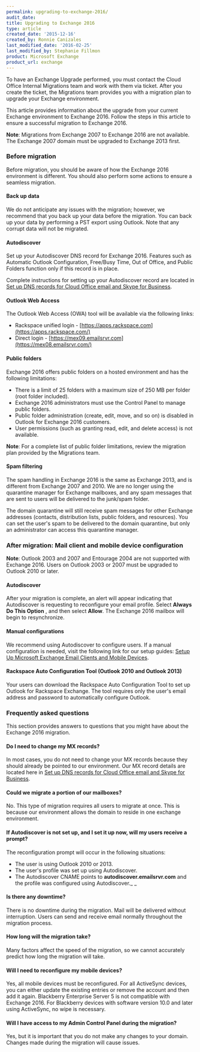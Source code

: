 ```yaml
---
permalink: upgrading-to-exchange-2016/
audit_date:
title: Upgrading to Exchange 2016
type: article
created_date: '2015-12-16'
created_by: Ronnie Canizales
last_modified_date: '2016-02-25'
last_modified_by: Stephanie Fillmon
product: Microsoft Exchange
product_url: exchange
---
```


To have an Exchange Upgrade performed, you must contact the Cloud Office Internal Migrations team and work with them via ticket. After you create the ticket, the Migrations team provides you with a migration plan to upgrade your Exchange environment.

This article provides information about the upgrade from your current Exchange environment to Exchange 2016. Follow the steps in this article to ensure a successful migration to Exchange 2016.

**Note**: Migrations from Exchange 2007 to Exchange 2016 are not available. The Exchange 2007 domain must be upgraded to Exchange 2013 first.

### Before migration

Before migration, you should be aware of how the Exchange 2016 environment is different. You should also perform some actions to ensure a seamless migration.

#### Back up data

We do not anticipate any issues with the migration; however, we recommend that you back up your data before the migration. You can back up your data by performing a PST export using Outlook. Note that any corrupt data will not be migrated.

#### Autodiscover

Set up your Autodiscover DNS record for Exchange 2016. Features such as Automatic Outlook Configuration, Free/Busy Time, Out of Office, and Public Folders function only if this record is in place.

Complete instructions for setting up your Autodiscover record are located in [Set up DNS records for Cloud Office email and Skype for Business](http://www.rackspace.com/knowledge_center/article/set-up-dns-records-for-cloud-office-email-and-skype-for-business).

#### Outlook Web Access

The Outlook Web Access (OWA) tool will be available via the following links:

- Rackspace unified login - [https://apps.rackspace.com](https://apps.rackspace.com/)
- Direct login - [https://mex09.emailsrvr.com](https://mex08.emailsrvr.com/)

#### Public folders

Exchange 2016 offers public folders on a hosted environment and has the following limitations:

- There is a limit of 25 folders with a maximum size of 250 MB per folder (root folder included).
- Exchange 2016 administrators must use the Control Panel to manage public folders.
- Public folder administration (create, edit, move,  and so on) is disabled in Outlook for Exchange 2016 customers.
- User permissions (such as granting read, edit, and delete access) is not available.

**Note**: For a complete list of public folder limitations, review the migration plan provided by the Migrations team.

#### Spam filtering

The spam handling in Exchange 2016 is the same as Exchange 2013, and is different from Exchange 2007 and 2010. We are no longer using the quarantine manager for Exchange mailboxes, and any spam messages that are sent to users will be delivered to the junk/spam folder.

The domain quarantine will still receive spam messages for other Exchange addresses (contacts, distribution lists, public folders, and resources). You can set the user's spam to be delivered to the domain quarantine, but only an administrator can access this quarantine manager.

### After migration: Mail client and mobile device configuration

**Note**: Outlook 2003 and 2007 and Entourage 2004 are not supported with Exchange 2016. Users on Outlook 2003 or 2007 must be upgraded to Outlook 2010 or later.

#### Autodiscover

After your migration is complete, an alert will appear indicating that Autodiscover is requesting to reconfigure your email profile. Select **Always Do This Option** , and then select **Allow**. The Exchange 2016 mailbox will begin to resynchronize.

#### Manual configurations

We recommend using Autodiscover to configure users. If a manual configuration is needed, visit the following link for our setup guides: [Setup Up Microsoft Exchange Email Clients and Mobile Devices](https://admin.rackspace.com/knowledge_center/article/setting-up-microsoft-exchange-email-clients-mobile-devices).

#### Rackspace Auto Configuration Tool (Outlook 2010 and Outlook 2013)

Your users can download the Rackspace Auto Configuration Tool to set up Outlook for Rackspace Exchange. The tool requires only the user's email address and password to automatically configure Outlook.

### Frequently asked questions

This section provides answers to questions that you might have about the Exchange 2016 migration.

#### Do I need to change my MX records?

In most cases, you do not need to change your MX records because they should already be pointed to our environment. Our MX record details are located here in [Set up DNS records for Cloud Office email and Skype for Business](https://admin.rackspace.com/knowledge_center/article/set-up-dns-records-for-cloud-office-email-and-skype-for-business).

#### Could we migrate a portion of our mailboxes?

No. This type of migration requires all users to migrate at once. This is because our environment allows the domain to reside in one exchange environment.

#### If Autodiscover is not set up, and I set it up now, will my users receive a prompt?

The reconfiguration prompt will occur in the following situations:

  - The user is using Outlook 2010 or 2013.
  - The user's profile was set up using Autodiscover.
  - The Autodiscover CNAME points to **autodiscover.emailsrvr.com** and the profile was configured using Autodiscover._ _

#### Is there any downtime?

There is no downtime during the migration. Mail will be delivered without interruption. Users can send and receive email normally throughout the migration process.

#### How long will the migration take?

Many factors affect the speed of the migration, so we cannot accurately predict how long the migration will take.

#### Will I need to reconfigure my mobile devices?

Yes, all mobile devices must be reconfigured. For all ActiveSync devices, you can either update the existing entries or remove the account and then add it again. Blackberry Enterprise Server 5 is not compatible with Exchange 2016. For Blackberry devices with software version 10.0 and later using ActiveSync, no wipe is necessary.

#### Will I have access to my Admin Control Panel during the migration?

Yes, but it is important that you do not make any changes to your domain. Changes made during the migration will cause issues.

